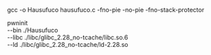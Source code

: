 gcc -o Hausufuco hausufuco.c -fno-pie -no-pie -fno-stack-protector

pwninit \
  --bin ./Hausufuco \
  --libc ./libc/glibc_2.28_no-tcache/libc.so.6 \
  --ld ./libc/glibc_2.28_no-tcache/ld-2.28.so